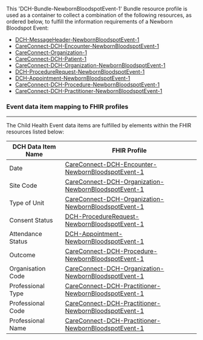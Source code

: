 This 'DCH-Bundle-NewbornBloodspotEvent-1' Bundle resource profile is used as a container to collect a combination of the following resources, as ordered below, to fulfill the information requirements of a Newborn Bloodspot Event:

- [DCH-MessageHeader-NewbornBloodspotEvent-1]
- [CareConnect-DCH-Encounter-NewbornBloodspotEvent-1]
- [CareConnect-Organization-1]
- [CareConnect-DCH-Patient-1]
- [CareConnect-DCH-Organization-NewbornBloodspotEvent-1]
- [DCH-ProcedureRequest-NewbornBloodspotEvent-1] 
- [DCH-Appointment-NewbornBloodspotEvent-1] 
- [CareConnect-DCH-Procedure-NewbornBloodspotEvent-1]
- [CareConnect-DCH-Practitioner-NewbornBloodspotEvent-1]



###  Event data item mapping to FHIR profiles ###
----------
The Child Health Event data items are fulfilled by elements within the FHIR resources listed below:


| DCH Data Item Name | FHIR Profile                           |
|--------------------|----------------------------------------|
| Date               | [CareConnect-DCH-Encounter-NewbornBloodspotEvent-1]    |
| Site Code          | [CareConnect-DCH-Organization-NewbornBloodspotEvent-1] |
| Type of Unit       | [CareConnect-DCH-Organization-NewbornBloodspotEvent-1] |
| Consent Status     | [DCH-ProcedureRequest-NewbornBloodspotEvent-1]         |
| Attendance Status  | [DCH-Appointment-NewbornBloodspotEvent-1]              |
| Outcome            | [CareConnect-DCH-Procedure-NewbornBloodspotEvent-1]          |
| Organisation Code  | [CareConnect-DCH-Organization-NewbornBloodspotEvent-1] |
| Professional Type  | [CareConnect-DCH-Practitioner-NewbornBloodspotEvent-1] |
| Professional Code  | [CareConnect-DCH-Practitioner-NewbornBloodspotEvent-1] |
| Professional Name  | [CareConnect-DCH-Practitioner-NewbornBloodspotEvent-1] |
                                                                                                   

[DCH-MessageHeader-NewbornBloodspotEvent-1]:dch-messageheader-newbornbloodspotevent-1.html
[CareConnect-DCH-Encounter-NewbornBloodspotEvent-1]:careconnect-dch-encounter-newbornbloodspotevent-1.html
[CareConnect-Organization-1]:careconnect-organization-1.html
[CareConnect-DCH-Patient-1]:careconnect-dch-patient-1.html
[CareConnect-DCH-Organization-NewbornBloodspotEvent-1]:careconnect-dch-organization-newbornbloodspotevent-1.html
[DCH-ProcedureRequest-NewbornBloodspotEvent-1]:dch-procedurerequest-newbornbloodspotevent-1.html 
[DCH-Appointment-NewbornBloodspotEvent-1]:dch-appointmentnewbornbloodspot-event-1.html 
[CareConnect-DCH-Procedure-NewbornBloodspotEvent-1]:careconnect-dch-procedure-newbornbloodspotevent-1.html
[CareConnect-DCH-Practitioner-NewbornBloodspotEvent-1]:careconnect-dch-practitioner-newbornbloodspotevent-1.html

